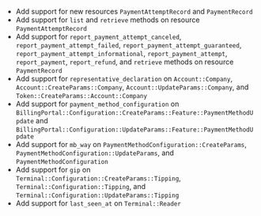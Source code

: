 * Add support for new resources `PaymentAttemptRecord` and `PaymentRecord`
* Add support for `list` and `retrieve` methods on resource `PaymentAttemptRecord`
* Add support for `report_payment_attempt_canceled`, `report_payment_attempt_failed`, `report_payment_attempt_guaranteed`, `report_payment_attempt_informational`, `report_payment_attempt`, `report_payment`, `report_refund`, and `retrieve` methods on resource `PaymentRecord`
* Add support for `representative_declaration` on `Account::Company`, `Account::CreateParams::Company`, `Account::UpdateParams::Company`, and `Token::CreateParams::Account::Company`
* Add support for `payment_method_configuration` on `BillingPortal::Configuration::CreateParams::Feature::PaymentMethodUpdate` and `BillingPortal::Configuration::UpdateParams::Feature::PaymentMethodUpdate`
* Add support for `mb_way` on `PaymentMethodConfiguration::CreateParams`, `PaymentMethodConfiguration::UpdateParams`, and `PaymentMethodConfiguration`
* Add support for `gip` on `Terminal::Configuration::CreateParams::Tipping`, `Terminal::Configuration::Tipping`, and `Terminal::Configuration::UpdateParams::Tipping`
* Add support for `last_seen_at` on `Terminal::Reader`